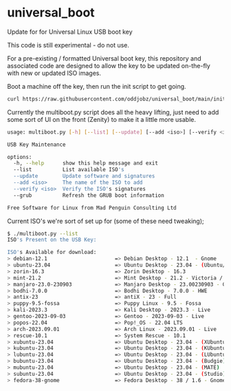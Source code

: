 # universal_boot

Update for for Universal Linux USB boot key

This code is still experimental - do not use.

For a pre-existing / formatted Universal boot key, this repository and associated code
are designed to allow the key to be updated on-the-fly with new or updated ISO images.

Boot a machine off the key, then run the init script to get going.

```bash
curl https://raw.githubusercontent.com/oddjobz/universal_boot/main/init.sh | bash
```

Currently the multiboot.py script does all the heavy lifting, just need to add
some sort of UI on the front (Zenity) to make it a little more usable.

```bash
usage: multiboot.py [-h] [--list] [--update] [--add <iso>] [--verify <iso>] [--grub]

USB Key Maintenance

options:
  -h, --help      show this help message and exit
  --list          List available ISO's
  --update        Update software and signatures
  --add <iso>     The name of the ISO to add
  --verify <iso>  Verify the ISO's signatures
  --grub          Refresh the GRUB boot information

Free Software for Linux from Mad Penguin Consulting Ltd
```

Current ISO's we're sort of set up for (some of these need tweaking);

```bash
$ ./multiboot.py --list
ISO's Present on the USB Key:

ISO's Available for download:
> debian-12.1                      => Debian Desktop - 12.1  - Gnome
> ubuntu-23.04                     => Ubuntu Desktop - 23.04 - (Ubuntu/Gnome)
> zorin-16.3                       => Zorin Desktop - 16.3
> mint-21.2                        => Mint Desktop - 21.2 - Victoria / XFCE
> manjaro-23.0-230903              => Manjaro Desktop - 23.00230903 - Gnome
> bodhi-7.0.0                      => Bodhi Desktop - 7.0.0 - HWE
> antix-23                         => antiX - 23 - Full
> puppy-9.5-fossa                  => Puppy Linux - 9.5 - Fossa
> kali-2023.3                      => Kali Desktop - 2023.3 - Live
> gentoo-2023-09-03                => Gentoo - 2023-09-03 - Live
> popos-22.04                      => Pop!_OS - 22.04 LTS
> arch-2023.09.01                  => Arch Linux - 2023.09.01 - Live
> rescue-10.1                      => System Rescue - 10.1
> xubuntu-23.04                    => Ubuntu Desktop - 23.04 - (XUbuntu/XFCE)
> kubuntu-23.04                    => Ubuntu Desktop - 23.04 - (KUbuntu/KDE)
> lubuntu-23.04                    => Ubuntu Desktop - 23.04 - (LUbuntu/LXDE)
> bubuntu-23.04                    => Ubuntu Desktop - 23.04 - (Budgie)
> mubuntu-23.04                    => Ubuntu Desktop - 23.04 - (MATE)
> subuntu-23.04                    => Ubuntu Desktop - 23.04 - (Studio)
> fedora-38-gnome                  => Fedora Desktop - 38 / 1.6 - Gnome
```